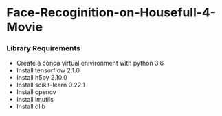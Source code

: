 # Face-Recoginition-on-Housefull-4-Movie

### Library Requirements

  * Create a conda virtual enivironment with python 3.6
  * Install tensorflow 2.1.0
  * Install h5py 2.10.0
  * Install scikit-learn 0.22.1
  * Install opencv
  * Install imutils
  * Install dlib
